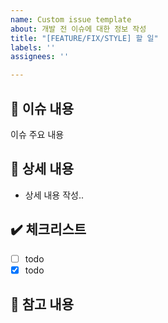 ```yaml
---
name: Custom issue template
about: 개발 전 이슈에 대한 정보 작성
title: "[FEATURE/FIX/STYLE] 할 일"
labels: ''
assignees: ''

---
```


## 📢 이슈 내용
이슈 주요 내용

## 📃 상세 내용
- 상세 내용 작성..

## ✔️ 체크리스트
- [ ] todo
- [x] todo

## 📍 참고 내용
